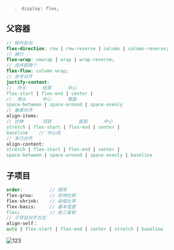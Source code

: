 <!-- 
title: 14-弹性布局
sort: 
--> 

> `display: flex;`

## 父容器

```scss
// 排列反向
flex-direction: row | row-reverse | column | column-reverse;
// 换行
flex-wrap: nowrap | wrap | wrap-reverse;
// 合并前两个
flex-flow: column wrap;
// 水平对齐
justify-content: 
//	开头		结尾		中心
flex-start | flex-end | center | 
//	两头		中心		等距
space-between | space-around | space-evenly 
// 垂直对齐
align-items: 
// 拉伸		顶部			底部		中心
stretch | flex-start | flex-end | center | 
baseline	// 中心线
// 多行对齐
align-content:
stretch | flex-start | flex-end | center | 
space-between | space-around | space-evenly | baseline 
```

## 子项目

```scss
order: 			// 顺序
flex-grow:		// 拉伸比例
flex-shrink: 	// 收缩比率
flex-basis:		// 基本宽度
flex:			// 前三者和
// 子项目对齐方式
align-self：
auto | flex-start | flex-end | center | stretch | baseline
```

![123](https://gitee.com/nmdfzf404/Image-hosting/raw/master/2021/20210409202913.png)